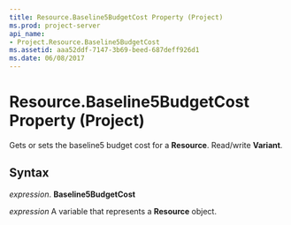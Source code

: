 ```yaml
---
title: Resource.Baseline5BudgetCost Property (Project)
ms.prod: project-server
api_name:
- Project.Resource.Baseline5BudgetCost
ms.assetid: aaa52ddf-7147-3b69-beed-687deff926d1
ms.date: 06/08/2017
---
```



# Resource.Baseline5BudgetCost Property (Project)

Gets or sets the baseline5 budget cost for a  **Resource**. Read/write **Variant**.


## Syntax

 _expression_. **Baseline5BudgetCost**

 _expression_ A variable that represents a **Resource** object.


